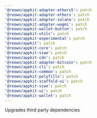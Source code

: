 ```yaml
---
'@reown/appkit-adapter-ethers5': patch
'@reown/appkit-adapter-ethers': patch
'@reown/appkit-adapter-solana': patch
'@reown/appkit-adapter-wagmi': patch
'@reown/appkit-wallet-button': patch
'@reown/appkit-utils': patch
'@reown/appkit-experimental': patch
'@reown/appkit': patch
'@reown/appkit-core': patch
'@reown/appkit-siwe': patch
'@reown/appkit-cdn': patch
'@reown/appkit-adapter-bitcoin': patch
'@reown/appkit-cli': patch
'@reown/appkit-common': patch
'@reown/appkit-polyfills': patch
'@reown/appkit-scaffold-ui': patch
'@reown/appkit-siwx': patch
'@reown/appkit-ui': patch
'@reown/appkit-wallet': patch
---
```


Upgrades third party dependencies
